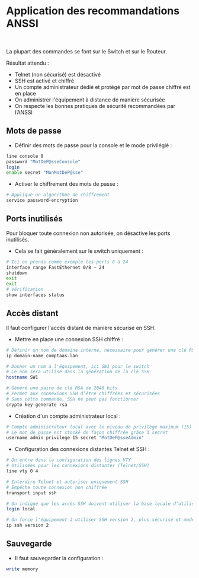 # Application des recommandations ANSSI

<br>

La plupart des commandes se font sur le Switch et sur le Routeur.

Résultat attendu :
- Telnet (non sécurisé) est désactivé
- SSH est activé et chiffré
- Un compte administrateur dédié et protégé par mot de passe chiffré est en place
- On administrer l'équipement à distance de manière sécurisée
- On respecte les bonnes pratiques de sécurité recommandées par l’ANSSI

## Mots de passe

- Définir des mots de passe pour la console et le mode privilégié :
```sh
line console 0
password "MotDeP@sseConsole"
login
enable secret "MonMotDeP@sse"
```

- Activer le chiffrement des mots de passe :
```sh
# Applique un algorithme de chiffrement
service password-encryption
```

## Ports inutilisés

Pour bloquer toute connexion non autorisée, on désactive les ports inutilisés.
- Cela se fait généralement sur le switch uniquement :
```sh
# Ici on prends comme exemple les ports 8 à 24
interface range FastEthernet 0/8 – 24
shutdown
exit
exit
# Vérification
show interfaces status
```

## Accès distant

Il faut configurer l'accès distant de manière sécurisé en SSH.

- Mettre en place une connexion SSH chiffré :
```sh
# Définir un nom de domaine interne, nécessaire pour générer une clé RSA
ip domain-name comptaas.lan

# Donner un nom à l'équipement, ici SW1 pour le switch
# Ce nom sera utilisé dans la génération de la clé SSH
hostname SW1

# Généré une paire de clé RSA de 2048 bits
# Permet aux connexions SSH d’être chiffrées et sécurisées
# Sans cette commande, SSH ne peut pas fonctionner
crypto key generate rsa
```

- Création d'un compte administrateur local :
```sh
# Compte administrateur local avec le niveau de privilège maximum (15)
# Le mot de passe est stocké de façon chiffrée grâce à secret
username admin privilege 15 secret "MotDeP@sseAdmin"
```

- Configuration des connexions distantes Telnet et SSH :
```sh
# On entre dans la configuration des lignes VTY
# Utilisées pour les connexions distantes (Telnet/SSH)
line vty 0 4

# Interdire Telnet et autoriser uniquement SSH
# Empêche toute connexion non chiffrée
transport input ssh

# On indique que les accès SSH doivent utiliser la base locale d’utilisateurs (compte admin)
login local

# On force l'équipement à utiliser SSH version 2, plus sécurisé et moderne que la version 1
ip ssh version 2
```

## Sauvegarde

- Il faut sauvegarder la configuration :
```sh
write memory
```